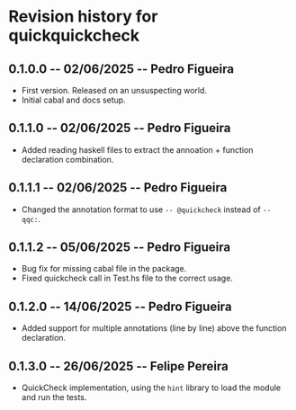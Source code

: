 # Revision history for quickquickcheck

## 0.1.0.0 -- 02/06/2025 -- Pedro Figueira

* First version. Released on an unsuspecting world.
* Initial cabal and docs setup.

## 0.1.1.0 -- 02/06/2025 -- Pedro Figueira

* Added reading haskell files to extract the annoation + function declaration combination.

## 0.1.1.1 -- 02/06/2025 -- Pedro Figueira

* Changed the annotation format to use `-- @quickcheck` instead of `-- qqc:`.

## 0.1.1.2 -- 05/06/2025 -- Pedro Figueira

* Bug fix for missing cabal file in the package.
* Fixed quickcheck call in Test.hs file to the correct usage.

## 0.1.2.0 -- 14/06/2025 -- Pedro Figueira

* Added support for multiple annotations (line by line) above the function declaration.

## 0.1.3.0 -- 26/06/2025 -- Felipe Pereira

* QuickCheck implementation, using the `hint` library to load the module and run the tests.
